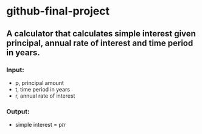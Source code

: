 # github-final-project

## A calculator that calculates simple interest given principal, annual rate of interest and time period in years.

### Input:
   - p, principal amount
   - t, time period in years
   - r, annual rate of interest
   
### Output:
   - simple interest = p*t*r
